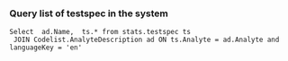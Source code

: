 ### Query list of testspec in the system
```
Select  ad.Name,  ts.* from stats.testspec ts
 JOIN Codelist.AnalyteDescription ad ON ts.Analyte = ad.Analyte and languageKey = 'en'
 ```
 
 
